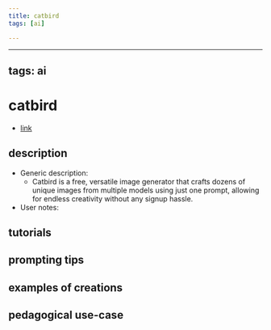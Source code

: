 ```yaml
---
title: catbird
tags: [ai]

---
```


---
tags: ai 
---

# catbird



* [link](https://www.catbird.ai/?via=aitoolsdirectory-com)

## description
* Generic description: 
     * Catbird is a free, versatile image generator that crafts dozens of unique images from multiple models using just one prompt, allowing for endless creativity without any signup hassle. 
* User notes:

## tutorials

## prompting tips

## examples of creations 

## pedagogical use-case 
